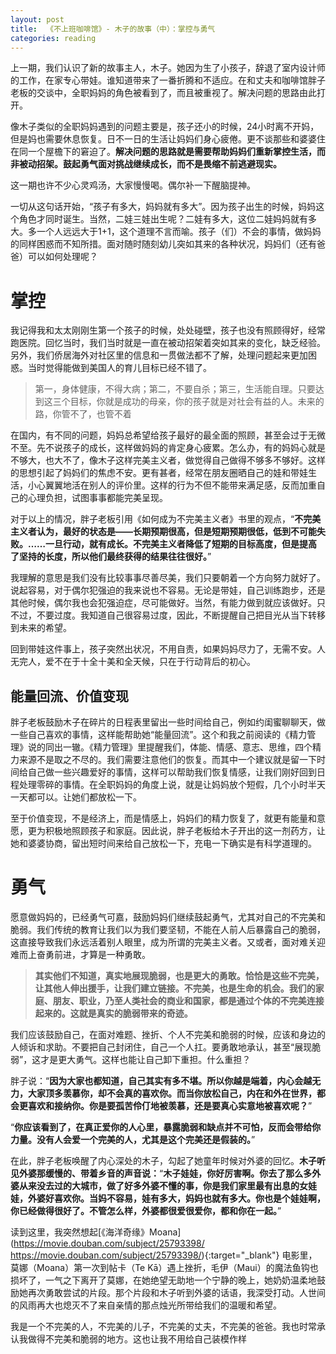 ```yaml
---
layout: post
title:  《不上班咖啡馆》- 木子的故事（中）：掌控与勇气
categories: reading
---
```


上一期，我们认识了新的故事主人，木子。她因为生了小孩子，辞退了室内设计师的工作，在家专心带娃。谁知道带来了一番折腾和不适应。在和丈夫和咖啡馆胖子老板的交谈中，全职妈妈的角色被看到了，而且被重视了。解决问题的思路由此打开。

像木子类似的全职妈妈遇到的问题主要是，孩子还小的时候，24小时离不开妈，但是妈也需要休息恢复。日不一日的生活让妈妈们身心疲倦。更不谈那些和婆婆住在同一个屋檐下的窘迫了。**解决问题的思路就是需要帮助妈妈们重新掌控生活，而非被动招架。鼓起勇气面对挑战继续成长，而不是畏缩不前逃避现实。**

这一期也许不少心灵鸡汤，大家慢慢喝。偶尔补一下醒脑提神。

一切从这句话开始，“孩子有多大，妈妈就有多大”。因为孩子出生的时候，妈妈这个角色才同时诞生。当然，二娃三娃出生呢？二娃有多大，这位二娃妈妈就有多大。多一个人远远大于1+1，这个道理不言而喻。孩子（们）不会的事情，做妈妈的同样困惑而不知所措。面对随时随刻幼儿突如其来的各种状况，妈妈们（还有爸爸）可以如何处理呢？

# 掌控

我记得我和太太刚刚生第一个孩子的时候，处处碰壁，孩子也没有照顾得好，经常跑医院。回忆当时，我们当时就是一直在被动招架着突如其来的变化，缺乏经验。另外，我们侨居海外对社区里的信息和一贯做法都不了解，处理问题起来更加困惑。当时觉得能做到美国人的育儿目标已经不错了。

> 第一，身体健康，不得大病；第二，不要自杀；第三，生活能自理。只要达到这三个目标，你就是成功的母亲，你的孩子就是对社会有益的人。未来的路，你管不了，也管不着

在国内，有不同的问题，妈妈总希望给孩子最好的最全面的照顾，甚至会过于无微不至。先不说孩子的成长，这样做妈妈的肯定身心疲累。怎么办，有的妈妈心就是不够大，也大不了，像木子这样完美主义者，做觉得自己做得不够多不够好。这样的思想引起了妈妈们的焦虑不安。更有甚者，经常在朋友圈晒自己的娃和带娃生活，小心翼翼地活在别人的评价里。这样的行为不但不能带来满足感，反而加重自己的心理负担，试图事事都能完美呈现。

对于以上的情况，胖子老板引用《如何成为不完美主义者》书里的观点，“**不完美主义者认为，最好的状态是——长期预期很高，但是短期预期很低，低到不可能失败。……一旦行动，就有成长。不完美主义者降低了短期的目标高度，但是提高了坚持的长度，所以他们最终获得的结果往往很好。**” 

我理解的意思是我们没有比较事事尽善尽美，我们只要朝着一个方向努力就好了。说起容易，对于偶尔犯强迫的我来说也不容易。无论是带娃，自己训练跑步，还是其他时候，偶尔我也会犯强迫症，尽可能做好。当然，有能力做到就应该做好。只不过，不要过度。我知道自己很容易过度，因此，不断提醒自己把目光从当下转移到未来的希望。

回到带娃这件事上，孩子突然出状况，不用自责，如果妈妈尽力了，无需不安。人无完人，爱不在于十全十美和全天候，只在于行动背后的初心。

## 能量回流、价值变现

胖子老板鼓励木子在碎片的日程表里留出一些时间给自己，例如约闺蜜聊聊天，做一些自己喜欢的事情，这样能帮助她“能量回流”。这个和我之前阅读的《精力管理》说的同出一辙。《精力管理》里提醒我们，体能、情感、意志、思维，四个精力来源不是取之不尽的。我们需要注意他们的恢复。而其中一个建议就是留一下时间给自己做一些兴趣爱好的事情，这样可以帮助我们恢复情感，让我们刚好回到日程处理零碎的事情。在全职妈妈的角度上说，就是让妈妈放个短假，几个小时半天一天都可以。让她们都放松一下。

至于价值变现，不是经济上，而是情感上，妈妈们的精力恢复了，就更有能量和意愿，更为积极地照顾孩子和家庭。因此说，胖子老板给木子开出的这一剂药方，让她和婆婆协商，留出短时间来给自己放松一下，充电一下确实是有科学道理的。

# 勇气

愿意做妈妈的，已经勇气可嘉，鼓励妈妈们继续鼓起勇气，尤其对自己的不完美和脆弱。我们传统的教育让我们以为我们要坚韧，不能在人前人后暴露自己的脆弱，这直接导致我们永远活着别人眼里，成为所谓的完美主义者。又或者，面对难关迎难而上奋勇前进，才算是一种勇敢。

> **其实他们不知道，真实地展现脆弱，也是更大的勇敢。恰恰是这些不完美，让其他人伸出援手，让我们建立链接。不完美，也是生命的机会。我们的家庭、朋友、职业，乃至人类社会的商业和国家，都是通过个体的不完美连接起来的。这就是真实的脆弱带来的奇迹。**

我们应该鼓励自己，在面对难题、挫折、个人不完美和脆弱的时候，应该和身边的人倾诉和求助。不要把自己封闭住，自己一个人扛。要勇敢地承认，甚至“展现脆弱”，这才是更大勇气。这样也能让自己卸下重担。什么重担？

胖子说：“**因为大家也都知道，自己其实有多不堪。所以你越是端着，内心会越无力，大家顶多羡慕你，却不会真的喜欢你。而当你放松自己，内在和外在世界，都会更喜欢和接纳你。你是要孤苦伶仃地被羡慕，还是要真心实意地被喜欢呢？**”

“**你应该看到了，在真正爱你的人心里，暴露脆弱和缺点并不可怕，反而会带给你力量。没有人会爱一个完美的人，尤其是这个完美还是假装的。**”

在此，胖子老板唤醒了内心深处的木子，勾起了她童年时候对外婆的回忆。**木子听见外婆那缓慢的、带着乡音的声音说：**“**木子娃娃，你好厉害啊。你去了那么多外婆从来没去过的大城市，做了好多外婆不懂的事，你是我们家里最有出息的女娃娃，外婆好喜欢你。当妈不容易，娃有多大，妈妈也就有多大。你也是个娃娃啊，你已经做得很好了。不管怎么样，外婆都很爱很爱你，都和你在一起。**”

读到这里，我突然想起[《海洋奇缘》Moana](https://movie.douban.com/subject/25793398/
https://movie.douban.com/subject/25793398/){:target="_blank"} 电影里，莫娜（Moana）第一次到帖卡（Te Kā）遇上挫折，毛伊（Maui）的魔法鱼钩也损坏了，一气之下离开了莫娜，在她绝望无助地一个宁静的晚上，她奶奶温柔地鼓励她再次勇敢尝试的片段。那个片段和木子听到外婆的话语，我深受打动。人世间的风雨再大也熄灭不了来自亲情的那点烛光所带给我们的温暖和希望。

我是一个不完美的人，不完美的儿子，不完美的丈夫，不完美的爸爸。我也时常承认我做得不完美和脆弱的地方。这也让我不用给自己装模作样
<!--stackedit_data:
eyJoaXN0b3J5IjpbLTM2MjIzNjM2NCw0MjUwMjg1MTEsMzk0NT
kxNTg0XX0=
-->